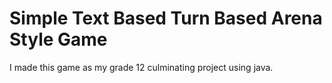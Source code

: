 # Simple Text Based Turn Based Arena Style Game
I made this game as my grade 12 culminating project using java.
